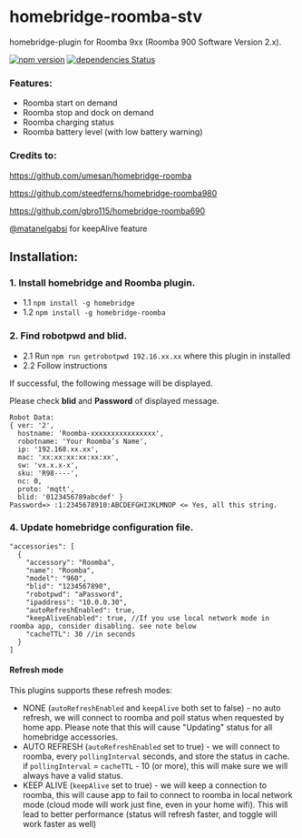 # homebridge-roomba-stv
homebridge-plugin for Roomba 9xx (Roomba 900 Software Version 2.x).

[![npm version](https://badge.fury.io/js/homebridge-roomba-stv.svg)](https://badge.fury.io/js/homebridge-roomba-stv)
[![dependencies Status](https://david-dm.org/esteban-mallen/homebridge-roomba-stv/status.svg)](https://david-dm.org/esteban-mallen/homebridge-roomba-stv)

### Features:
- Roomba start on demand
- Roomba stop and dock on demand
- Roomba charging status
- Roomba battery level (with low battery warning)

### Credits to:

https://github.com/umesan/homebridge-roomba

https://github.com/steedferns/homebridge-roomba980

https://github.com/gbro115/homebridge-roomba690

 [@matanelgabsi](https://github.com/matanelgabsi) for keepAlive feature

## Installation:

### 1. Install homebridge and Roomba plugin.
- 1.1 `npm install -g homebridge`
- 1.2 `npm install -g homebridge-roomba`

### 2. Find robotpwd and blid.
- 2.1 Run `npm run getrobotpwd 192.16.xx.xx` where this plugin in installed
- 2.2 Follow instructions

If successful, the following message will be displayed.

Please check **blid** and **Password** of displayed message.

```
Robot Data:
{ ver: '2',
  hostname: 'Roomba-xxxxxxxxxxxxxxxx',
  robotname: 'Your Roomba’s Name',
  ip: '192.168.xx.xx',
  mac: 'xx:xx:xx:xx:xx:xx',
  sw: 'vx.x.x-x',
  sku: 'R98----',
  nc: 0,
  proto: 'mqtt',
  blid: '0123456789abcdef' }
Password=> :1:2345678910:ABCDEFGHIJKLMNOP <= Yes, all this string.
```

### 4. Update homebridge configuration file.
```
"accessories": [
  {
    "accessory": "Roomba",
    "name": "Roomba",
    "model": "960",
    "blid": "1234567890",
    "robotpwd": "aPassword",
    "ipaddress": "10.0.0.30",
    "autoRefreshEnabled": true,
    "keepAliveEnabled": true, //If you use local network mode in roomba app, consider disabling. see note below
    "cacheTTL": 30 //in seconds
  }
]
```

#### Refresh mode
This plugins supports these refresh modes:
- NONE (`autoRefreshEnabled` and `keepAlive` both set to false) - no auto refresh, we will connect to roomba and poll status when requested by home app. Please note that this will cause "Updating" status for all homebridge accessories.
- AUTO REFRESH (`autoRefreshEnabled` set to true) - we will connect to roomba, every `pollingInterval` seconds, and store the status in cache. if `pollingInterval` = `cacheTTL` - 10 (or more), this will make sure we will always have a valid status.
- KEEP ALIVE (`keepAlive` set to true) - we will keep a connection to roomba, this will cause app to fail to connect to roomba in local network mode (cloud mode will work just fine, even in your home wifi). This will lead to better performance (status will refresh faster, and toggle will work faster as well)
